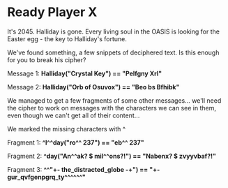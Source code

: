 # Ready Player X

It's 2045. Halliday is gone. Every living soul in the OASIS is looking for the Easter egg - the key to Halliday's fortune.

We've found something, a few snippets of deciphered text. Is this enough for you to break his cipher?

Message 1: **Halliday("Crystal Key") == "Pelfgny Xrl"**

Message 2: **Halliday("Orb of Osuvox") == "Beo bs Bfhibk"**

We managed to get a few fragments of some other messages... we'll need the cipher to work on messages with the characters we can see in them, even though we can't get all of their content...

We marked the missing characters with ^

Fragment 1: **^l^^day("ro^^ 237") == "eb^^ 237"**

Fragment 2: **^day("An^^ak? $ mil^^ons?!") == "Nabenx? $ zvyyvbaf?!"**

Fragment 3: **^^"+- the_distracted_globe -+") == "+- gur_qvfgenpgrq_ty^^^^^^"**

